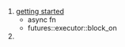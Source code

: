 1. [getting started](async_await_intro/src/main.rs)
   - async fn
   - futures::executor::block_on
2. 